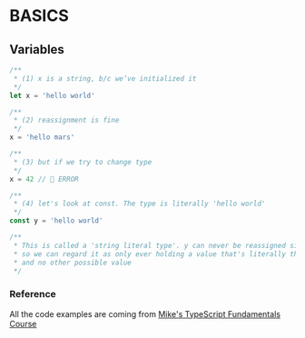 # BASICS

## Variables

```ts
/**
 * (1) x is a string, b/c we’ve initialized it
 */
let x = 'hello world'

/**
 * (2) reassignment is fine
 */
x = 'hello mars'

/**
 * (3) but if we try to change type
 */
x = 42 // 🚨 ERROR

/**
 * (4) let's look at const. The type is literally 'hello world'
 */
const y = 'hello world'

/**
 * This is called a 'string literal type'. y can never be reassigned since it's a const,
 * so we can regard it as only ever holding a value that's literally the string 'hello world'
 * and no other possible value
 */
```

### Reference

All the code examples are coming from [Mike's TypeScript Fundamentals Course](https://github.com/mike-works/typescript-fundamentals)
